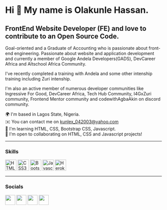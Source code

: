 <h1>Hi 👋 My name is Olakunle Hassan.</h1>

## FrontEnd Website Developer (FE) and love to contribute to an Open Source Code.

Goal-oriented and a Graduate of Accounting who is passionate about front-end engineering. Passionate about website and application development and currently a member of Google Andela Developers(GADS), DevCareer Africa and Altschool Africa Community.

I've recently completed a training with Andela and some other intenship training including Zuri intenship.

I'm also an active member of numerous developer communities like Ingressive For Good, DevCareer Africa, Tech Hub Community, I4GxZuri community, Frontend Mentor community and codewithAgbaAkin on discord community.

🌍 I'm based in Lagos State, Nigeria. <br>
✉️ You can contact me on kunlex_042003@yahoo.com <br>
🧠 I'm learning HTML, CSS, Bootstrap CSS, Javascript. <br>
🤝 I'm open to collaborating on HTML, CSS and Javascript projects!

---

### Skills

<p align="left">
<a href="https://developer.mozilla.org/en-US/docs/Glossary/HTML5" target="_blank" rel="noreferrer"><img src="https://raw.githubusercontent.com/danielcranney/readme-generator/main/public/icons/skills/html5-colored.svg" width="36" height="36" alt="HTML5" /></a>
<a href="https://www.w3.org/TR/CSS/#css" target="_blank" rel="noreferrer"><img src="https://raw.githubusercontent.com/danielcranney/readme-generator/main/public/icons/skills/css3-colored.svg" width="36" height="36" alt="CSS3" /></a>
<a href="https://getbootstrap.com/" target="_blank" rel="noreferrer"><img src="https://raw.githubusercontent.com/danielcranney/readme-generator/main/public/icons/skills/bootstrap-colored.svg" width="36" height="36" alt="Bootstrap" /></a>
<a href="https://developer.mozilla.org/en-US/docs/Web/JavaScript" target="_blank" rel="noreferrer"><img src="https://raw.githubusercontent.com/danielcranney/readme-generator/main/public/icons/skills/javascript-colored.svg" width="36" height="36" alt="Javascript" /></a>
<a href="https://www.heroku.com/" target="_blank" rel="noreferrer"><img src="https://raw.githubusercontent.com/danielcranney/readme-generator/main/public/icons/skills/heroku-colored.svg" width="36" height="36" alt="Heroku" /></a>
</p>

---

### Socials

<p align="left">
<a href="https://discord.com/users/kngkay#7026" target="_blank" rel="noreferrer"><img src="https://raw.githubusercontent.com/danielcranney/readme-generator/main/public/icons/socials/discord.svg" width="32" height="32" /></a>
<a href="http://www.instagram.com/_kngkay" target="_blank" rel="noreferrer"><img src="https://raw.githubusercontent.com/danielcranney/readme-generator/main/public/icons/socials/instagram.svg" width="32" height="32" /></a>
<a href="https://www.linkedin.com/in/olakunle-hassan-741651175/" target="_blank" rel="noreferrer"><img src="https://raw.githubusercontent.com/danielcranney/readme-generator/main/public/icons/socials/linkedin.svg" width="32" height="32" /></a>
<a href="https://twitter.com/iam_kaylezy" target="_blank" rel="noreferrer"><img src="https://raw.githubusercontent.com/danielcranney/readme-generator/main/public/icons/socials/twitter.svg" width="32" height="32" /></a>
</p>
